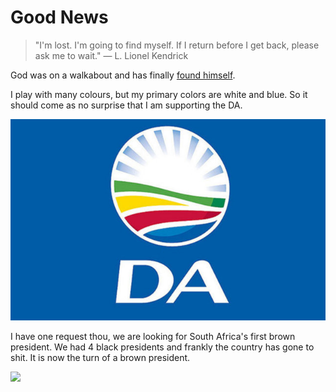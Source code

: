 # Good News

> "I'm lost. I'm going to find myself. If I return before I get back, please ask me to wait."
> — L. Lionel Kendrick

God was on a walkabout and has finally <a href="https://louiscordier.com/the_3_book_of_louis/" target="">found himself</a>.

I play with many colours, but my primary colors are white and blue.
So it should come as no surprise that I am supporting the DA.

<a href="https://www.da.org.za/"><img src="./media/da_logo.jpg" style="width: 564px;"/></a>

I have one request thou, we are looking for South Africa's first brown president.
We had 4 black presidents and frankly the country has gone to shit. It is now the
turn of a brown president.

<img src="https://louiscordier.com/fin.jpg?blog=20240510">
